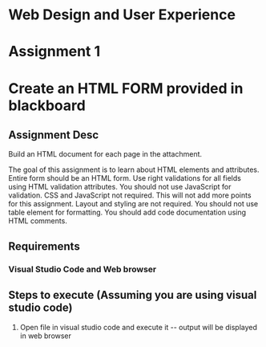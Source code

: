 # Web Design and User Experience
# Assignment 1
# Create an HTML FORM provided in blackboard

## Assignment Desc
Build an HTML document for each page in the attachment.

The goal of this assignment is to learn about HTML elements and attributes.
Entire form should be an HTML form.
Use right validations for all fields using HTML validation attributes. You should not use JavaScript for validation.
CSS and JavaScript not required. This will not add more points for this assignment.
Layout and styling are not required.
You should not use table element for formatting.
You should add code documentation using HTML comments.

## Requirements
### Visual Studio Code and Web browser

## Steps to execute (Assuming you are using visual studio code)
1. Open file in visual studio code and execute it -- output will be displayed in web browser




